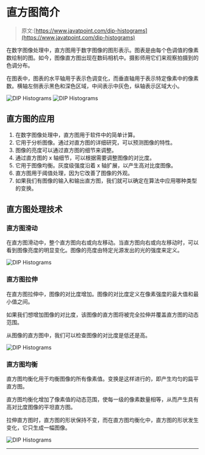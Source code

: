 # 直方图简介

> 原文:[https://www.javatpoint.com/dip-histograms](https://www.javatpoint.com/dip-histograms)

在数字图像处理中，直方图用于数字图像的图形表示。图表是由每个色调值的像素数绘制的图。如今，图像直方图出现在数码相机中。摄影师用它们来观察拍摄到的色调分布。

在图表中，图表的水平轴用于表示色调变化，而垂直轴用于表示特定像素中的像素数。横轴左侧表示黑色和深色区域，中间表示中灰色，纵轴表示区域大小。

![DIP Histograms](../Images/736ea183093dd830ce1ba154d79614c6.png)
![DIP Histograms](../Images/76e0757c2ffcaed286dd027cdd630050.png)

## 直方图的应用

1.  在数字图像处理中，直方图用于软件中的简单计算。
2.  它用于分析图像。通过对直方图的详细研究，可以预测图像的特性。
3.  图像的亮度可以通过直方图的细节来调整。
4.  通过直方图的 x 轴细节，可以根据需要调整图像的对比度。
5.  它用于图像均衡。灰度级强度沿着 x 轴扩展，以产生高对比度图像。
6.  直方图用于阈值处理，因为它改善了图像的外观。
7.  如果我们有图像的输入和输出直方图，我们就可以确定在算法中应用哪种类型的变换。

## 直方图处理技术

### 直方图滑动

在直方图滑动中，整个直方图向右或向左移动。当直方图向右或向左移动时，可以看到图像亮度的明显变化。图像的亮度由特定光源发出的光的强度来定义。

![DIP Histograms](../Images/42115dd7efc6c9d7feea05cf9801e2b7.png)

### 直方图拉伸

在直方图拉伸中，图像的对比度增加。图像的对比度定义在像素强度的最大值和最小值之间。

如果我们想增加图像的对比度，该图像的直方图将被完全拉伸并覆盖直方图的动态范围。

从图像的直方图中，我们可以检查图像的对比度是低还是高。

![DIP Histograms](../Images/cea6c5fee1671dc26edd2d728e74e8fc.png)

### 直方图均衡

直方图均衡化用于均衡图像的所有像素值。变换是这样进行的，即产生均匀的扁平直方图。

直方图均衡化增加了像素值的动态范围，使每一级的像素数量相等，从而产生具有高对比度图像的平坦直方图。

拉伸直方图时，直方图的形状保持不变，而在直方图均衡化中，直方图的形状发生变化，它只生成一幅图像。

![DIP Histograms](../Images/d7e22f89841197c8302b475ce9940c02.png)

* * *